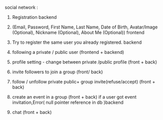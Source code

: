 social network : 
1. Registration backend
3. (Email, Password, First Name, Last Name, Date of Birth, Avatar/Image (Optional), Nickname (Optional), About Me (Optional)) frontend
5. Try to register the same user you already registered. backend

8. following a private / public user (frontend + backend)
12. profile setting - change between private /public profile (front + back)

15. invite followers to join a group (front/ back)
16. follow / unfollow private public+ group invite(refuse/accept) (front + back)
19. create an event in a group (front + back) if a user got event invitation,Error( null pointer reference in db )backend
20. chat (front + back)
